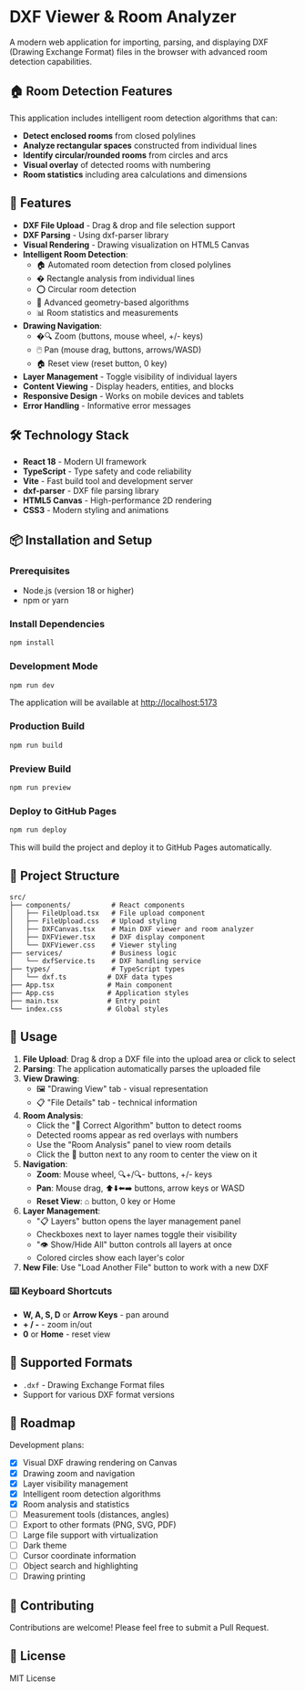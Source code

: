 # DXF Viewer & Room Analyzer

A modern web application for importing, parsing, and displaying DXF (Drawing Exchange Format) files in the browser with advanced room detection capabilities.

## 🏠 Room Detection Features

This application includes intelligent room detection algorithms that can:
- **Detect enclosed rooms** from closed polylines
- **Analyze rectangular spaces** constructed from individual lines  
- **Identify circular/rounded rooms** from circles and arcs
- **Visual overlay** of detected rooms with numbering
- **Room statistics** including area calculations and dimensions

## 🚀 Features

- **DXF File Upload** - Drag & drop and file selection support
- **DXF Parsing** - Using dxf-parser library
- **Visual Rendering** - Drawing visualization on HTML5 Canvas
- **Intelligent Room Detection**:
  - 🏠 Automated room detection from closed polylines
  - � Rectangle analysis from individual lines
  - ⭕ Circular room detection
  - 🎯 Advanced geometry-based algorithms
  - 📊 Room statistics and measurements
- **Drawing Navigation**:
  - �🔍 Zoom (buttons, mouse wheel, +/- keys)
  - 🖱️ Pan (mouse drag, buttons, arrows/WASD)
  - 🏠 Reset view (reset button, 0 key)
- **Layer Management** - Toggle visibility of individual layers
- **Content Viewing** - Display headers, entities, and blocks
- **Responsive Design** - Works on mobile devices and tablets
- **Error Handling** - Informative error messages

## 🛠️ Technology Stack

- **React 18** - Modern UI framework
- **TypeScript** - Type safety and code reliability
- **Vite** - Fast build tool and development server
- **dxf-parser** - DXF file parsing library
- **HTML5 Canvas** - High-performance 2D rendering
- **CSS3** - Modern styling and animations

## 📦 Installation and Setup

### Prerequisites

- Node.js (version 18 or higher)
- npm or yarn

### Install Dependencies

```bash
npm install
```

### Development Mode

```bash
npm run dev
```

The application will be available at [http://localhost:5173](http://localhost:5173)

### Production Build

```bash
npm run build
```

### Preview Build

```bash
npm run preview
```

### Deploy to GitHub Pages

```bash
npm run deploy
```

This will build the project and deploy it to GitHub Pages automatically.

## 📁 Project Structure

```
src/
├── components/          # React components
│   ├── FileUpload.tsx   # File upload component
│   ├── FileUpload.css   # Upload styling
│   ├── DXFCanvas.tsx    # Main DXF viewer and room analyzer
│   ├── DXFViewer.tsx    # DXF display component
│   └── DXFViewer.css    # Viewer styling
├── services/            # Business logic
│   └── dxfService.ts    # DXF handling service
├── types/               # TypeScript types
│   └── dxf.ts          # DXF data types
├── App.tsx             # Main component
├── App.css             # Application styles
├── main.tsx            # Entry point
└── index.css           # Global styles
```

## 🔧 Usage

1. **File Upload**: Drag & drop a DXF file into the upload area or click to select
2. **Parsing**: The application automatically parses the uploaded file
3. **View Drawing**:
   - 🖼️ "Drawing View" tab - visual representation
   - 📋 "File Details" tab - technical information
4. **Room Analysis**:
   - Click the "🎯 Correct Algorithm" button to detect rooms
   - Detected rooms appear as red overlays with numbers
   - Use the "Room Analysis" panel to view room details
   - Click the 🎯 button next to any room to center the view on it
5. **Navigation**:
   - **Zoom**: Mouse wheel, 🔍+/🔍- buttons, +/- keys
   - **Pan**: Mouse drag, ⬆️⬇️⬅️➡️ buttons, arrow keys or WASD
   - **Reset View**: ⌂ button, 0 key or Home
6. **Layer Management**:
   - "📋 Layers" button opens the layer management panel
   - Checkboxes next to layer names toggle their visibility
   - "👁️ Show/Hide All" button controls all layers at once
   - Colored circles show each layer's color
7. **New File**: Use "Load Another File" button to work with a new DXF

### ⌨️ Keyboard Shortcuts

- **W, A, S, D** or **Arrow Keys** - pan around
- **+ / -** - zoom in/out
- **0** or **Home** - reset view

## 📝 Supported Formats

- `.dxf` - Drawing Exchange Format files
- Support for various DXF format versions

## 🚀 Roadmap

Development plans:

- [x] Visual DXF drawing rendering on Canvas
- [x] Drawing zoom and navigation
- [x] Layer visibility management
- [x] Intelligent room detection algorithms
- [x] Room analysis and statistics
- [ ] Measurement tools (distances, angles)
- [ ] Export to other formats (PNG, SVG, PDF)
- [ ] Large file support with virtualization
- [ ] Dark theme
- [ ] Cursor coordinate information
- [ ] Object search and highlighting
- [ ] Drawing printing

## 🤝 Contributing

Contributions are welcome! Please feel free to submit a Pull Request.

## 📄 License

MIT License

